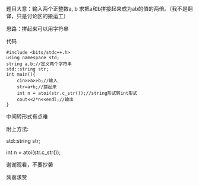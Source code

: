 题目大意：输入两个正整数a, b 求把a和b拼接起来成为ab的值的两倍。（我不是翻译，只是讨论区的搬运工）

思路：拼起来可以用字符串

代码

```
#include <bits/stdc++.h>
using namespace std;
string a,b;//定义两个字符串
std::string str;
int main(){
    cin>>a>>b;//输入
    str=a+b;//拼起来
    int n = atoi(str.c_str());//string形式转int形式
    cout<<2*n<<endl;//输出
}
```

中间转形式有点难

附上方法:

std::string str;

int n = atoi(str.c_str());

谢谢观看，不要抄袭

蒟蒻求赞